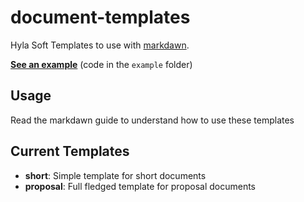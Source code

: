 # document-templates

Hyla Soft Templates to use with [markdawn](https://github.com/itajaja/markdawn/).

**[See an example](https://github.com/hylasoft-usa/document-templates/raw/master/example/out.pdf)** (code in the `example` folder)

## Usage

Read the markdawn guide to understand how to use these templates

## Current Templates

- **short**: Simple template for short documents
- **proposal**: Full fledged template for proposal documents
